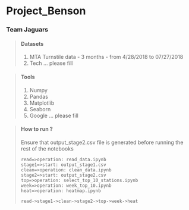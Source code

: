 # Project_Benson
### Team Jaguars

> #### Datasets
>
>  	1. MTA Turnstile data - 3 months - from 4/28/2018 to 07/27/2018
>  	2. Tech ... please fill 



> #### Tools
>
> 1. Numpy
> 2. Pandas
> 3. Matplotlib
> 4. Seaborn
> 5. Google ... please fill 



> #### How to run ?
>
> Ensure that output_stage2.csv file is generated before running the rest of the notebooks
>
> ``` flow
> read=>operation: read_data.ipynb
> stage1=>start: output_stage1.csv
> clean=>operation: clean_data.ipynb
> stage2=>start: output_stage2.csv
> top=>operation: select_top_10_stations.ipynb
> week=>operation: week_top_10.ipynb
> heat=>operation: heatmap.ipynb
> 
> read->stage1->clean->stage2->top->week->heat
> ```
>
>



